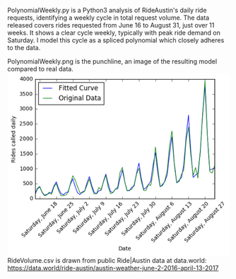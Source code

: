 PolynomialWeekly.py is a Python3 analysis of RideAustin's daily ride requests, identifying a weekly cycle in total request volume. The data released covers rides requested from June 16 to August 31, just over 11 weeks. It shows a clear cycle weekly, typically with peak ride demand on Saturday. I model this cycle as a spliced polynomial which closely adheres to the data.

PolynomialWeekly.png is the punchline, an image of the resulting model compared to real data.
!['The punchline:'](https://raw.githubusercontent.com/JCMontalbano/Code-portfolio/master/RideAustinPolynomial/PolynomialWeekly.png)
RideVolume.csv is drawn from public Ride|Austin data at data.world:
https://data.world/ride-austin/austin-weather-june-2-2016-april-13-2017
